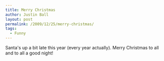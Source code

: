 ```yaml
---
title: Merry Christmas
author: Justin Ball
layout: post
permalink: /2009/12/25/merry-christmas/
tags:
  - Funny
---
```

Santa's up a bit late this year (every year actually). Merry Christmas to all and to all a good night!